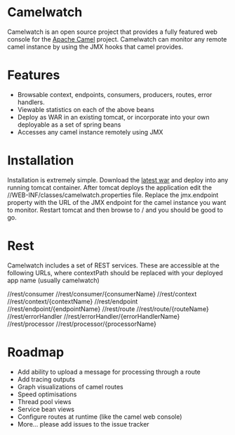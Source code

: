Camelwatch
==========

Camelwatch is an open source project that provides a fully featured web console for the <a href="http://camel.apache.org/">Apache Camel</a> project. Camelwatch can monitor any remote camel instance by using the JMX hooks that camel provides.


Features
========

* Browsable context, endpoints, consumers, producers, routes, error handlers.
* Viewable statistics on each of the above beans
* Deploy as WAR in an existing tomcat, or incorporate into your own deployable as a set of spring beans
* Accesses any camel instance remotely using JMX

Installation
============

Installation is extremely simple. Download the <a href="https://github.com/downloads/sksamuel/camelwatch/camelwatch-0.1.war">latest war</a> and deploy into any running tomcat container. After tomcat deploys the application edit the /<warname>/WEB-INF/classes/camelwatch.properties file. Replace the jmx.endpoint property with the URL of the JMX endpoint for the camel instance you want to monitor. Restart tomcat and then browse to /<warname> and you should be good to go.

Rest
====

Camelwatch includes a set of REST services. These are accessible at the following URLs, where contextPath should be replaced with your deployed app name (usually camelwatch)

/<contextPath>/rest/consumer
/<contextPath>/rest/consumer/{consumerName}
/<contextPath>/rest/context
/<contextPath>/rest/context/{contextName}
/<contextPath>/rest/endpoint
/<contextPath>/rest/endpoint/{endpointName}
/<contextPath>/rest/route
/<contextPath>/rest/route/{routeName}
/<contextPath>/rest/errorHandler
/<contextPath>/rest/errorHandler/{errorHandlerName}
/<contextPath>/rest/processor
/<contextPath>/rest/processor/{processorName}

Roadmap
=======

* Add ability to upload a message for processing through a route
* Add tracing outputs
* Graph visualizations of camel routes
* Speed optimisations
* Thread pool views
* Service bean views
* Configure routes at runtime (like the camel web console)
* More... please add issues to the issue tracker
